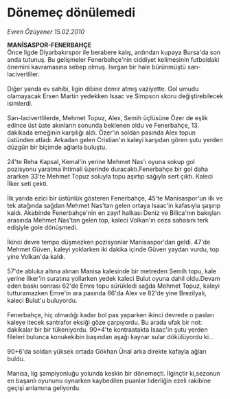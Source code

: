 # Dönemeç dönülemedi

*Evren Özüyener 15.02.2010*

<div class="taraf_structure_2col_1zq">
<div class="margen_n">



 <p><b>MANİSASPOR-FENERBAHÇE</b> <br/>Önce ligde Diyarbakırspor ile berabere kalış, ardından kupaya Bursa'da son anda tutunuş. Bu gelişmeler Fenerbahçe'nin ciddiyet kelimesinin futboldaki önemini kavramasına sebep olmuş. Isırgan bir hale bürünmüştü sarı-lacivertliler. <br/><br/>Diğer yanda ev sahibi, ligin dibine demir atmış vaziyette. Gol umudu olamayacak Ersen Martin yedekken Isaac ve Simpson skoru değiştirebilecek isimlerdi. <br/><br/>Sarı-lacivertlilerde, Mehmet Topuz, Alex, Semih üçlüsüne Özer de eşlik edince üst üste akınların sonunda beklenen oldu ve Fenerbahçe, 13. dakikada emeğinin karşılığı aldı. Özer'in soldan pasında Alex topun üstünden atladı. Arkadan gelen Cristian'ın kaleyi karşıdan gören şutu yerden düzgün bir biçimde ağlarla buluştu. <br/><br/>24'te Reha Kapsal, Kemal'in yerine Mehmet Nas'ı oyuna sokup gol pozisyonu yaratma ihtimali üzerinde duracaktı.Fenerbahçe bir gol daha ararken 33'te Mehmet Topuz soluyla topu aşırtıp sağıyla sert çıktı. Kaleci İlker seti çekti. <br/><br/>İlk yarıda ezici bir üstünlük gösteren Fenerbahçe, 45'te Manisaspor'un ilk ve tek atağında sağdan Mehmet Nas'tan gelen ortaya Isaac'in kafasıyla şaşırıp kaldı. Akabinde Fenerbahçe'nin en zayıf halkası Deniz ve Bilica'nın bakışları arasında Mehmet Nas'tan gelen top, kaleci Volkan'ın ceza sahasını terk edişiyle gole dönüşmedi. <br/><br/>İkinci devre tempo düşmezken pozisyonlar Manisaspor'dan geldi. 47'de Mehmet Güven, kaleyi yoklarken iki dakika içinde Güven yaydan vurdu, top yine Volkan'da kaldı. <br/><br/>57'de abluka altına alınan Manisa kalesinde bir metreden Semih topu, kale yerine İlker'in suratına yollarken yedek kaleci Bulut oyuna dahil oldu.Devam eden baskı sonrası 62'de Emre topu sürükledi sağda Mehmet Topuz, kaleyi tutturamazken Emre'in ara pasında 66'da Alex ve 82'de yine Brezilyalı, kaleci Bulut'u buluyordu. <br/><br/>Fenerbahçe, hiç olmadığı kadar bol pas yaparken ikinci devrede o pasları kaleye itecek santrafor eksiği göze çarpıyordu. Bu arada ufak bir not: dakikalar bir bir tükeniyordu. 90+4'te kontraatakta Isaac'in şutu yerden fileleri bulunca konukekibin başından aşağı kaynar sular dökülüyordu ki... <br/><br/>90+6'da soldan yüksek ortada Gökhan Ünal arka direkte kafayla ağları buldu. <br/><br/>Manisa, lig şampiyonluğu yolunda keskin bir dönemeçti. İlginçtir ki,sezonun en başarılı oyununu oynarken kaybedilen puanlar liderliğin ezeli rakibine geçişi anlamına geliyordu.</p>
<br/>
<br/>
<br/>



<br/>


<div id="taraf_not">
</div>

</div>


</div>
